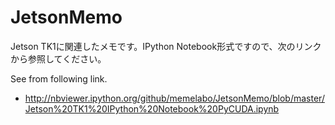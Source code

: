 JetsonMemo
==========

Jetson TK1に関連したメモです。IPython Notebook形式ですので、次のリンクから参照してください。

See from following link.

- http://nbviewer.ipython.org/github/memelabo/JetsonMemo/blob/master/Jetson%20TK1%20IPython%20Notebook%20PyCUDA.ipynb
